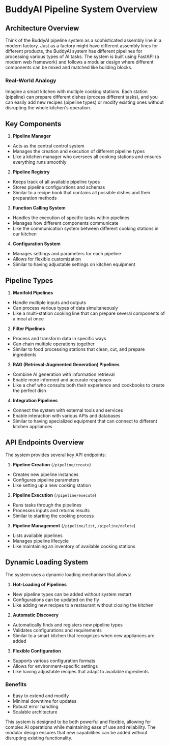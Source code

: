 # BuddyAI Pipeline System Overview

## Architecture Overview
Think of the BuddyAI pipeline system as a sophisticated assembly line in a modern factory. Just as a factory might have different assembly lines for different products, the BuddyAI system has different pipelines for processing various types of AI tasks. The system is built using FastAPI (a modern web framework) and follows a modular design where different components can be mixed and matched like building blocks.

### Real-World Analogy
Imagine a smart kitchen with multiple cooking stations. Each station (pipeline) can prepare different dishes (process different tasks), and you can easily add new recipes (pipeline types) or modify existing ones without disrupting the whole kitchen's operation.

## Key Components

1. **Pipeline Manager**
- Acts as the central control system
- Manages the creation and execution of different pipeline types
- Like a kitchen manager who oversees all cooking stations and ensures everything runs smoothly

2. **Pipeline Registry**
- Keeps track of all available pipeline types
- Stores pipeline configurations and schemas
- Similar to a recipe book that contains all possible dishes and their preparation methods

3. **Function Calling System**
- Handles the execution of specific tasks within pipelines
- Manages how different components communicate
- Like the communication system between different cooking stations in our kitchen

4. **Configuration System**
- Manages settings and parameters for each pipeline
- Allows for flexible customization
- Similar to having adjustable settings on kitchen equipment

## Pipeline Types

1. **Manifold Pipelines**
- Handle multiple inputs and outputs
- Can process various types of data simultaneously
- Like a multi-station cooking line that can prepare several components of a meal at once

2. **Filter Pipelines**
- Process and transform data in specific ways
- Can chain multiple operations together
- Similar to food processing stations that clean, cut, and prepare ingredients

3. **RAG (Retrieval-Augmented Generation) Pipelines**
- Combine AI generation with information retrieval
- Enable more informed and accurate responses
- Like a chef who consults both their experience and cookbooks to create the perfect dish

4. **Integration Pipelines**
- Connect the system with external tools and services
- Enable interaction with various APIs and databases
- Similar to having specialized equipment that can connect to different kitchen appliances

## API Endpoints Overview

The system provides several key API endpoints:

1. **Pipeline Creation** (`/pipeline/create`)
- Creates new pipeline instances
- Configures pipeline parameters
- Like setting up a new cooking station

2. **Pipeline Execution** (`/pipeline/execute`)
- Runs tasks through the pipelines
- Processes inputs and returns results
- Similar to starting the cooking process

3. **Pipeline Management** (`/pipeline/list`, `/pipeline/delete`)
- Lists available pipelines
- Manages pipeline lifecycle
- Like maintaining an inventory of available cooking stations

## Dynamic Loading System

The system uses a dynamic loading mechanism that allows:

1. **Hot-Loading of Pipelines**
- New pipeline types can be added without system restart
- Configurations can be updated on the fly
- Like adding new recipes to a restaurant without closing the kitchen

2. **Automatic Discovery**
- Automatically finds and registers new pipeline types
- Validates configurations and requirements
- Similar to a smart kitchen that recognizes when new appliances are added

3. **Flexible Configuration**
- Supports various configuration formats
- Allows for environment-specific settings
- Like having adjustable recipes that adapt to available ingredients

### Benefits
- Easy to extend and modify
- Minimal downtime for updates
- Robust error handling
- Scalable architecture

This system is designed to be both powerful and flexible, allowing for complex AI operations while maintaining ease of use and reliability. The modular design ensures that new capabilities can be added without disrupting existing functionality.

